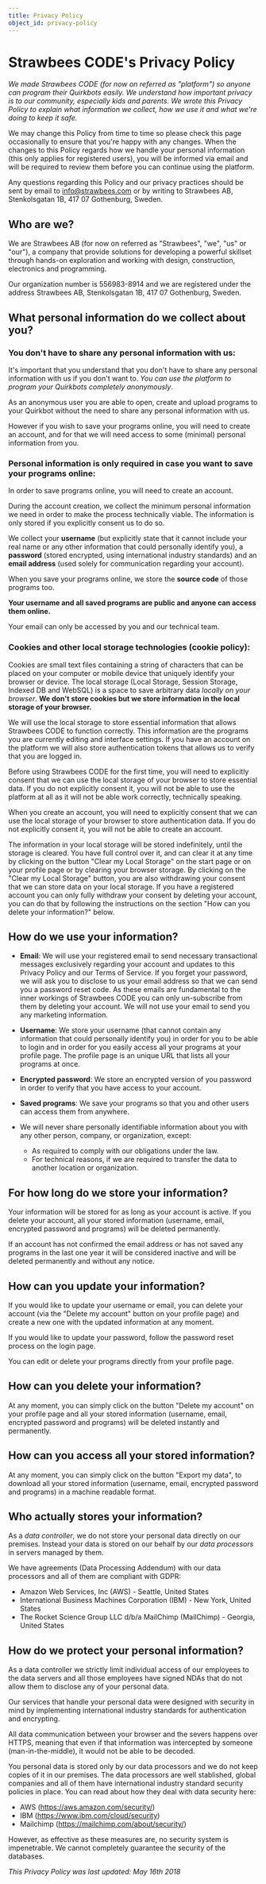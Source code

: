 ```yaml
---
title: Privacy Policy
object_id: privacy-policy
---
```


# Strawbees CODE's Privacy Policy

*We made Strawbees CODE (for now on referred as "platform") so anyone can program their Quirkbots easily. We understand how important privacy is to our community, especially kids and parents. We wrote this Privacy Policy to explain what information we collect, how we use it and what we're doing to keep it safe.*

We may change this Policy from time to time so please check this page occasionally to ensure that you're happy with any changes. When the changes to this Policy regards how we handle your personal information (this only applies for registered users), you will be informed via email and will be required to review them before you can continue using the platform.

Any questions regarding this Policy and our privacy practices should be sent by email to info@strawbees.com or by writing to Strawbees AB, Stenkolsgatan 1B, 417 07 Gothenburg, Sweden.

## Who are we?

We are Strawbees AB (for now on referred as "Strawbees", "we", "us" or "our"), a company that provide solutions for developing a powerful skillset through hands-on exploration and working with design, construction, electronics and programming.

Our organization number is 556983-8914 and we are registered under the address Strawbees AB, Stenkolsgatan 1B, 417 07 Gothenburg, Sweden.

## What personal information do we collect about you?

### You don't have to share any personal information with us:
It's important that you understand that you don't have to share any personal information with us if you don't want to. *You can use the platform to program your Quirkbots completely anonymously*.

As an anonymous user you are able to open, create and upload programs to your Quirkbot without the need to share any personal information with us.

However if you wish to save your programs online, you will need to create an account, and for that we will need access to some (minimal) personal information from you.

### Personal information is only required in case you want to save your programs online:
In order to save programs online, you will need to create an account.

During the account creation, we collect the minimum personal information we need in order to make the process technically viable. The information is only stored if you explicitly consent us to do so.

We collect your **username** (but explicitly state that it cannot include your real name or any other information that could personally identify you), a **password** (stored encrypted, using international industry standards) and an **email address** (used solely for communication regarding your account).

When you save your programs online, we store the **source code** of those programs too.

**Your username and all saved programs are public and anyone can access them online.**

Your email can only be accessed by you and our technical team.

### Cookies and other local storage technologies (cookie policy):
Cookies are small text files containing a string of characters that can be placed on your computer or mobile device that uniquely identify your browser or device. The local storage (Local Storage, Session Storage, Indexed DB and WebSQL) is a space to save arbitrary data *locally on your browser*. **We don't store cookies but we store information in the local storage of your browser.**

We will use the local storage to store essential information that allows Strawbees CODE to function correctly. This information are the programs you are currently editing and interface settings. If you have an account on the platform we will also store authentication tokens that allows us to verify that you are logged in.

Before using Strawbees CODE for the first time, you will need to explicitly consent that we can use the local storage of your browser to store essential data. If you do not explicitly consent it, you will not be able to use the platform at all as it will not be able work correctly, technically speaking.

When you create an account, you will need to explicitly consent that we can use the local storage of your browser to store authentication data. If you do not explicitly consent it, you will not be able to create an account.

The information in your local storage will be stored indefinitely, until the storage is cleared. You have full control over it, and can clear it at any time by clicking on the button "Clear my Local Storage" on the start page or on your profile page or by clearing your browser storage. By clicking on the "Clear my Local Storage" button, you are also withdrawing your consent that we can store data on your local storage. If you have a registered account you can only fully withdraw your consent by deleting your account, you can do that by following the instructions on the section "How can you delete your information?" below.

## How do we use your information?

* **Email**: We will use your registered email to send necessary transactional messages exclusively regarding your account and updates to this Privacy Policy and our Terms of Service. If you forget your password, we will ask you to disclose to us your email address so that we can send you a password reset code. As these emails are fundamental to the inner workings of Strawbees CODE you can only un-subscribe from them by deleting your account. We will not use your email to send you any marketing information.

* **Username**: We store your username (that cannot contain any information that could personally identify you) in order for you to be able to login and in order for you easily access all your programs at your profile page. The profile page is an unique URL that lists all your programs at once.

* **Encrypted password**: We store an encrypted version of you password in order to verify that you have access to your account.

* **Saved programs**: We save your programs so that you and other users can access them from anywhere.

* We will never share personally identifiable information about you with any other person, company, or organization, except:
	* As required to comply with our obligations under the law.
	* For technical reasons, if we are required to transfer the data to another location or organization.


## For how long do we store your information?
Your information will be stored for as long as your account is active. If you delete your account, all your stored information (username, email, encrypted password and programs) will be deleted permanently.

If an account has not confirmed the email address or has not saved any programs in the last one year it will be considered inactive and will be deleted permanently and without any notice.

## How can you update your information?
If you would like to update your username or email, you can delete your account (via the "Delete my account" button on your profile page) and create a new one with the updated information at any moment.

If you would like to update your password, follow the password reset process on the login page.

You can edit or delete your programs directly from your profile page.

## How can you delete your information?
At any moment, you can simply click on the button "Delete my account" on your profile page and all your stored information (username, email, encrypted password and programs) will be deleted instantly and permanently.

## How can you access all your stored information?
At any moment, you can simply click on the button "Export my data", to download all your stored information (username, email, encrypted password and programs) in a machine readable format.

## Who actually stores your information?
As a *data controller*, we do not store your personal data directly on our premises. Instead your data is stored on our behalf by our *data processors* in servers managed by them.

We have agreements (Data Processing Addendum) with our data processors and all of them are compliant with GDPR:

- Amazon Web Services, Inc (AWS) - Seattle, United States
- International Business Machines Corporation (IBM) - New York, United States
- The Rocket Science Group LLC d/b/a MailChimp (MailChimp) - Georgia, United States

## How do we protect your personal information?
As a data controller we strictly limit individual access of our employees to the data servers and all those employees have signed NDAs that do not allow them to disclose any of your personal data.

Our services that handle your personal data were designed with security in mind by implementing international industry standards for authentication and encrypting.

All data communication between your browser and the severs happens over HTTPS, meaning that even if that information was intercepted by someone (man-in-the-middle), it would not be able to be decoded.

You personal data is stored only by our data processors and we do not keep copies of it in our premises. The data processors are well stablished, global companies and all of them  have international industry standard security policies in place. You can read about how they deal with data security here:
- AWS (https://aws.amazon.com/security/)
- IBM (https://www.ibm.com/cloud/security)
- Mailchimp (https://mailchimp.com/about/security/)

However, as effective as these measures are, no security system is impenetrable. We cannot completely guarantee the security of the databases.

*This Privacy Policy was last updated: May 16th 2018*
